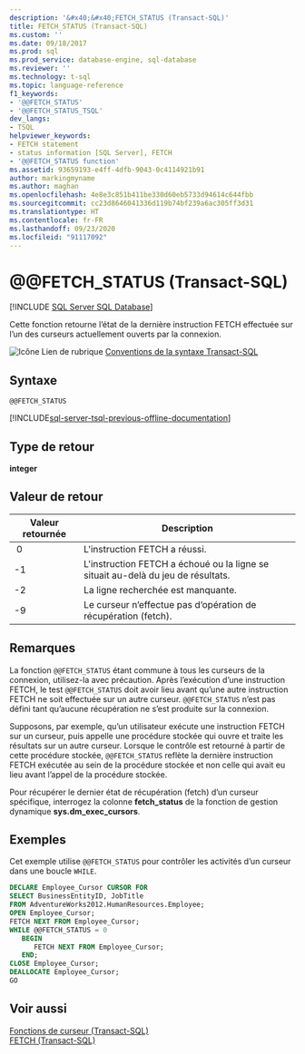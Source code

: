 ```yaml
---
description: '&#x40;&#x40;FETCH_STATUS (Transact-SQL)'
title: FETCH_STATUS (Transact-SQL)
ms.custom: ''
ms.date: 09/18/2017
ms.prod: sql
ms.prod_service: database-engine, sql-database
ms.reviewer: ''
ms.technology: t-sql
ms.topic: language-reference
f1_keywords:
- '@@FETCH_STATUS'
- '@@FETCH_STATUS_TSQL'
dev_langs:
- TSQL
helpviewer_keywords:
- FETCH statement
- status information [SQL Server], FETCH
- '@@FETCH_STATUS function'
ms.assetid: 93659193-e4ff-4dfb-9043-0c4114921b91
author: markingmyname
ms.author: maghan
ms.openlocfilehash: 4e8e3c851b411be330d60eb5733d94614c644fbb
ms.sourcegitcommit: cc23d8646041336d119b74bf239a6ac305ff3d31
ms.translationtype: HT
ms.contentlocale: fr-FR
ms.lasthandoff: 09/23/2020
ms.locfileid: "91117092"
---
```

# <a name="x40x40fetch_status-transact-sql"></a>&#x40;&#x40;FETCH_STATUS (Transact-SQL)
[!INCLUDE [SQL Server SQL Database](../../includes/applies-to-version/sql-asdb.md)]

Cette fonction retourne l’état de la dernière instruction FETCH effectuée sur l’un des curseurs actuellement ouverts par la connexion.  
  
 ![Icône Lien de rubrique](../../database-engine/configure-windows/media/topic-link.gif "Icône du lien de rubrique") [Conventions de la syntaxe Transact-SQL](../../t-sql/language-elements/transact-sql-syntax-conventions-transact-sql.md)  
  
## <a name="syntax"></a>Syntaxe  
  
```syntaxsql
@@FETCH_STATUS  
```  

[!INCLUDE[sql-server-tsql-previous-offline-documentation](../../includes/sql-server-tsql-previous-offline-documentation.md)]

## <a name="return-type"></a>Type de retour  
 **integer**  
  
## <a name="return-value"></a>Valeur de retour  
  
|Valeur retournée|Description|  
|------------------|-----------------|  
|&nbsp;0|L'instruction FETCH a réussi.|  
|-1|L'instruction FETCH a échoué ou la ligne se situait au-delà du jeu de résultats.|  
|-2|La ligne recherchée est manquante.|
|-9|Le curseur n’effectue pas d’opération de récupération (fetch).|  
  
## <a name="remarks"></a>Remarques  
La fonction `@@FETCH_STATUS` étant commune à tous les curseurs de la connexion, utilisez-la avec précaution. Après l’exécution d’une instruction FETCH, le test `@@FETCH_STATUS` doit avoir lieu avant qu’une autre instruction FETCH ne soit effectuée sur un autre curseur. `@@FETCH_STATUS` n’est pas défini tant qu’aucune récupération ne s’est produite sur la connexion.  
  
Supposons, par exemple, qu’un utilisateur exécute une instruction FETCH sur un curseur, puis appelle une procédure stockée qui ouvre et traite les résultats sur un autre curseur. Lorsque le contrôle est retourné à partir de cette procédure stockée, `@@FETCH_STATUS` reflète la dernière instruction FETCH exécutée au sein de la procédure stockée et non celle qui avait eu lieu avant l’appel de la procédure stockée.  
  
Pour récupérer le dernier état de récupération (fetch) d’un curseur spécifique, interrogez la colonne **fetch_status** de la fonction de gestion dynamique **sys.dm_exec_cursors**.  
  
## <a name="examples"></a>Exemples  
Cet exemple utilise `@@FETCH_STATUS` pour contrôler les activités d’un curseur dans une boucle `WHILE`.  
  
```sql  
DECLARE Employee_Cursor CURSOR FOR  
SELECT BusinessEntityID, JobTitle  
FROM AdventureWorks2012.HumanResources.Employee;  
OPEN Employee_Cursor;  
FETCH NEXT FROM Employee_Cursor;  
WHILE @@FETCH_STATUS = 0  
   BEGIN  
      FETCH NEXT FROM Employee_Cursor;  
   END;  
CLOSE Employee_Cursor;  
DEALLOCATE Employee_Cursor;  
GO  
```  
  
## <a name="see-also"></a>Voir aussi  
 [Fonctions de curseur &#40;Transact-SQL&#41;](../../t-sql/functions/cursor-functions-transact-sql.md)   
 [FETCH &#40;Transact-SQL&#41;](../../t-sql/language-elements/fetch-transact-sql.md)  
  
  
